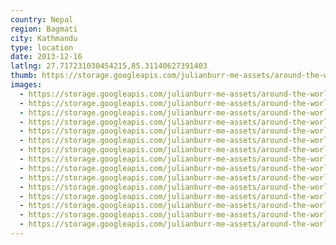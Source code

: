 ```yaml
---
country: Nepal
region: Bagmati
city: Kathmandu
type: location
date: 2013-12-16
latlng: 27.717231030454215,85.31140627391403
thumb: https://storage.googleapis.com/julianburr-me-assets/around-the-world/nepal/kathmandu/IMG_1863--thumb.JPG
images:
  - https://storage.googleapis.com/julianburr-me-assets/around-the-world/nepal/kathmandu/IMG_1852.JPG
  - https://storage.googleapis.com/julianburr-me-assets/around-the-world/nepal/kathmandu/IMG_1866.JPG
  - https://storage.googleapis.com/julianburr-me-assets/around-the-world/nepal/kathmandu/IMG_1873.JPG
  - https://storage.googleapis.com/julianburr-me-assets/around-the-world/nepal/kathmandu/IMG_1878.JPG
  - https://storage.googleapis.com/julianburr-me-assets/around-the-world/nepal/kathmandu/IMG_1884.JPG
  - https://storage.googleapis.com/julianburr-me-assets/around-the-world/nepal/kathmandu/IMG_1881.JPG
  - https://storage.googleapis.com/julianburr-me-assets/around-the-world/nepal/kathmandu/IMG_1863.JPG
  - https://storage.googleapis.com/julianburr-me-assets/around-the-world/nepal/kathmandu/IMG_1879.JPG
  - https://storage.googleapis.com/julianburr-me-assets/around-the-world/nepal/kathmandu/IMG_1865.JPG
  - https://storage.googleapis.com/julianburr-me-assets/around-the-world/nepal/kathmandu/IMG_1869.JPG
  - https://storage.googleapis.com/julianburr-me-assets/around-the-world/nepal/kathmandu/IMG_1848.JPG
  - https://storage.googleapis.com/julianburr-me-assets/around-the-world/nepal/kathmandu/IMG_2188.JPG
  - https://storage.googleapis.com/julianburr-me-assets/around-the-world/nepal/kathmandu/IMG_1858.JPG
  - https://storage.googleapis.com/julianburr-me-assets/around-the-world/nepal/kathmandu/IMG_1849.JPG
  - https://storage.googleapis.com/julianburr-me-assets/around-the-world/nepal/kathmandu/IMG_1860.JPG
---
```

